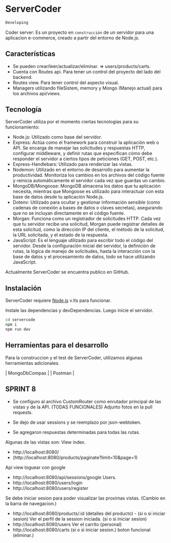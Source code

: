 # ServerCoder

```sh
Developing
```

Coder server: 
Es un proyecto en `construcción` de un servidor para una aplicacion e-commerce, creado a partir del entorno de Node.js.

## Características

- Se pueden crear/leer/actualizar/eliminar. => users/products/carts.
- Cuenta con Routes api. Para tener un control del proyecto del lado del backend.
- Routes view. Para tener control del aspecto visual.
- Managers utilizando fileSistem, memory y Mongo (Manejo actual) para los archivos api/views.


## Tecnología

ServerCoder utiliza por el momento ciertas tecnologias para su funcionamiento:

- Node.js: Utilizado como base del servidor.
- Express: Actúa como el framework para construir la aplicación web o API. Se encarga de manejar las solicitudes y respuestas HTTP, configurar middleware, y definir rutas que especifican cómo debe responder el servidor a ciertos tipos de peticiones (GET, POST, etc.).
- Express-Handlebars: Utilizado para renderizar las vistas.
- Nodemon: Utilizado en el entorno de desarrollo para aumentar la productividad. Monitoriza los cambios en los archivos del código fuente y reinicia automáticamente el servidor cada vez que guardas un cambio.
- MongoDB/Mongoose: MongoDB almacena los datos que tu aplicación necesita, mientras que Mongoose es utilizado para interactuar con esta base de datos desde tu aplicación Node.js.
- Dotenv: Utilizado para ocultar y gestionar información sensible (como cadenas de conexión a bases de datos o claves secretas), asegurando que no se incluyan directamente en el código fuente.
- Morgan: Funciona como un registrador de solicitudes HTTP. Cada vez que tu servidor recibe una solicitud, Morgan puede registrar detalles de esta solicitud, como la dirección IP del cliente, el método de la solicitud, la URL solicitada, y el estado de la respuesta.
- JavaScript: Es el lenguaje utilizado para escribir todo el código del servidor. Desde la configuración inicial del servidor, la definición de rutas, la lógica de manejo de solicitudes, hasta la interacción con la base de datos y el procesamiento de datos, todo se hace utilizando JavaScript.


Actualmente ServerCoder se encuentra publico en GitHub.

## Instalación

ServerCoder requiere [Node.js](https://nodejs.org/) v.lts para funcionar.

Instale las dependencias y devDependencias. Luego inicie el servidor.

```sh
cd servercode
npm i
npm run dev
```



## Herramientas para el desarrollo

Para la construccion y el test de ServerCoder, utilizamos algunas herramientas adicionales.

| MongoDbCompas | 
| Postman |

## SPRINT 8
- Se configuro al archivo CustomRouter como enrutador principal de las vistas y de la API. (TODAS FUNCIONALES)
Adjunto fotos en la pull requests.

- Se dejo de usar sessions y se reemplazo por json-webtoken.
- Se agregaron respuestas determinadas para todas las rutas.

Algunas de las vistas son: 
View index.
- http://localhost:8080/
- (http://localhost:8080/products/paginate?limit=10&page=1) 

Api view loguear con google 
- http://localhost:8080/api/sessions/google 
Users.
- http://localhost:8080/users/login 
- http://localhost:8080/users/register

Se debe iniciar sesion para poder visualizar las proximas vistas. 
(Cambio en la barra de navegacion.)
- http://localhost:8080/products/:id (detalles del producto) - (si o si iniciar sesion)
Ver el perfil de la session iniciada. (si o si iniciar sesion)
- http://localhost:8080/users
Ver el carrito (personal)
- http://localhost:8080/carts (si o si iniciar sesion.)
boton funcional (eliminar.)



